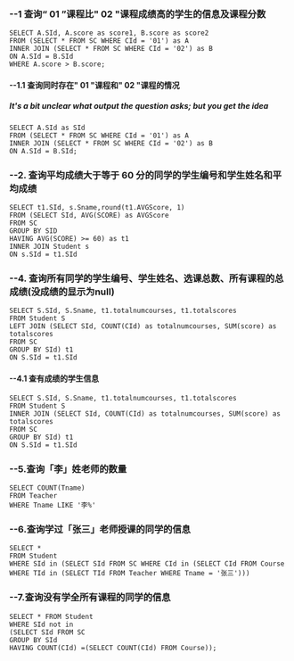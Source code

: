 ### --1 查询“ 01 ”课程比" 02 "课程成绩高的学生的信息及课程分数
```{python}
SELECT A.SId, A.score as score1, B.score as score2
FROM (SELECT * FROM SC WHERE CId = '01') as A 
INNER JOIN (SELECT * FROM SC WHERE CId = '02') as B
ON A.SId = B.SId 
WHERE A.score > B.score;
```

#### --1.1 查询同时存在" 01 "课程和" 02 "课程的情况
##### It's a bit unclear what output the question asks; but you get the idea
```{SQL}
SELECT A.SId as SId
FROM (SELECT * FROM SC WHERE CId = '01') as A 
INNER JOIN (SELECT * FROM SC WHERE CId = '02') as B
ON A.SId = B.SId;
```
### --2. 查询平均成绩大于等于 60 分的同学的学生编号和学生姓名和平均成绩
```{SQL}
SELECT t1.SId, s.Sname,round(t1.AVGScore, 1)
FROM (SELECT SId, AVG(SCORE) as AVGScore
FROM SC
GROUP BY SID
HAVING AVG(SCORE) >= 60) as t1 
INNER JOIN Student s
ON s.SId = t1.SId
```

### --4. 查询所有同学的学生编号、学生姓名、选课总数、所有课程的总成绩(没成绩的显示为null)
```{SQL}
SELECT S.SId, S.Sname, t1.totalnumcourses, t1.totalscores
FROM Student S
LEFT JOIN (SELECT SId, COUNT(CId) as totalnumcourses, SUM(score) as totalscores
FROM SC
GROUP BY SId) t1
ON S.SId = t1.SId
```
#### --4.1 查有成绩的学生信息
```{SQL}
SELECT S.SId, S.Sname, t1.totalnumcourses, t1.totalscores
FROM Student S
INNER JOIN (SELECT SId, COUNT(CId) as totalnumcourses, SUM(score) as totalscores
FROM SC
GROUP BY SId) t1
ON S.SId = t1.SId	
```
### --5.查询「李」姓老师的数量
```{SQL}
SELECT COUNT(Tname)
FROM Teacher
WHERE Tname LIKE '李%'
```

### --6.查询学过「张三」老师授课的同学的信息
```{SQL}
SELECT *
FROM Student
WHERE SId in (SELECT SId FROM SC WHERE CId in (SELECT CId FROM Course WHERE TId in (SELECT TId FROM Teacher WHERE Tname = '张三')))
```

### --7.查询没有学全所有课程的同学的信息
```{SQL}
SELECT * FROM Student
WHERE SId not in
(SELECT SId FROM SC
GROUP BY SId
HAVING COUNT(CId) =(SELECT COUNT(CId) FROM Course));
```

